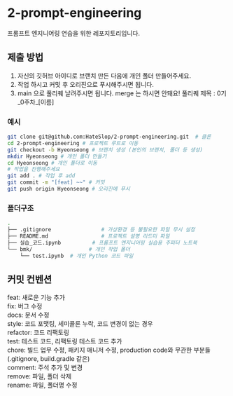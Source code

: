 # 2-prompt-engineering
프롬프트 엔지니어링 연습을 위한 레포지토리입니다.

## 제출 방법

1. 자신의 깃허브 아이디로 브랜치 만든 다음에 개인 폴더 만들어주세요.
2. 작업 하시고 커밋 후 오리진으로 푸시해주시면 됩니다.
3. main 으로 풀리퀘 날려주시면 됩니다. merge 는 하시면 안돼요! 풀리퀘 제목 : 0기_0주차_[이름]

### 예시

```bash
git clone git@github.com:HateSlop/2-prompt-engineering.git  # 클론
cd 2-prompt-engineering # 프로젝트 루트로 이동
git checkout -b Hyeonseong # 브랜치 생성 (본인의 브랜치, 폴더 등 생성)
mkdir Hyeonseong # 개인 폴더 만들기
cd Hyeonseong # 개인 폴더로 이동
# 작업을 진행해주세요
git add . # 작업 후 add
git commit -m "[feat] ~~" # 커밋
git push origin Hyeonseong # 오리진에 푸시
```

### 폴더구조

```bash
.
├── .gitignore                # 가상환경 등 불필요한 파일 무시 설정
├── README.md                 # 프로젝트 설명 리드미 파일
├── 실습_코드.ipynb          # 프롬프트 엔지니어링 실습용 주피터 노트북
└── bmk/                  # 개인 작업 폴더
    └── test.ipynb  # 개인 Python 코드 파일

```

## 커밋 컨벤션

feat: 새로운 기능 추가  
fix: 버그 수정  
docs: 문서 수정  
style: 코드 포맷팅, 세미콜론 누락, 코드 변경이 없는 경우  
refactor: 코드 리팩토링  
test: 테스트 코드, 리팩토링 테스트 코드 추가  
chore: 빌드 업무 수정, 패키지 매니저 수정, production code와 무관한 부분들 (.gitignore, build.gradle 같은)  
comment: 주석 추가 및 변경  
remove: 파일, 폴더 삭제  
rename: 파일, 폴더명 수정
